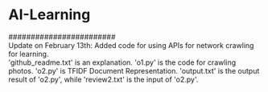 # AI-Learning
########################  
Update on February 13th: Added code for using APIs for network crawling for learning.  
'github_readme.txt' is an explanation. 'o1.py' is the code for crawling photos. 'o2.py' is TFIDF Document Representation. 'output.txt' is the output result of 'o2.py', while 'review2.txt' is the input of 'o2.py'.  
